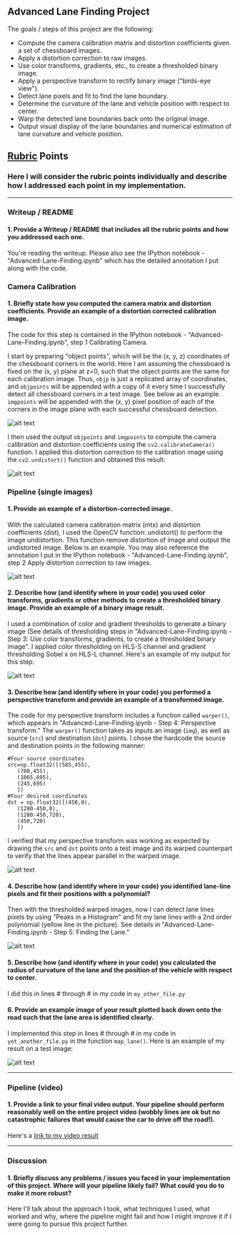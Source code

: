 ## Advanced Lane Finding Project

The goals / steps of this project are the following:

* Compute the camera calibration matrix and distortion coefficients given a set of chessboard images.
* Apply a distortion correction to raw images.
* Use color transforms, gradients, etc., to create a thresholded binary image.
* Apply a perspective transform to rectify binary image ("birds-eye view").
* Detect lane pixels and fit to find the lane boundary.
* Determine the curvature of the lane and vehicle position with respect to center.
* Warp the detected lane boundaries back onto the original image.
* Output visual display of the lane boundaries and numerical estimation of lane curvature and vehicle position.

[//]: # (Image References)

[image1]: ./output_images/calibration_image_corners.JPG  "Calibration Image with Founded Corners"
[image2]: ./output_images/distortion_corrected_2.JPG  "Undistortion calibration images"
[image3]: ./output_images/distortion_corrected_test_image.JPG "Undistortion test images"
[image4]: ./output_images/pipeline_binary_3.JPG "Binary Example"
[image5]: ./output_images/warped.JPG "Warp Example"
[image6]: ./output_images/finding_lane.JPG "Fit Visual"
[image7]: ./examples/example_output.jpg "Output"
[video1]: ./project_video.mp4 "Video"

## [Rubric](https://review.udacity.com/#!/rubrics/571/view) Points

### Here I will consider the rubric points individually and describe how I addressed each point in my implementation.  

---

### Writeup / README

#### 1. Provide a Writeup / README that includes all the rubric points and how you addressed each one.  

You're reading the writeup. Please also see the IPython notebook - "Advanced-Lane-Finding.ipynb" which has the detailed annotation I put along with the code.

### Camera Calibration

#### 1. Briefly state how you computed the camera matrix and distortion coefficients. Provide an example of a distortion corrected calibration image.

The code for this step is contained in the IPython notebook - "Advanced-Lane-Finding.ipynb", step 1 Calibrating Camera.

I start by preparing "object points", which will be the (x, y, z) coordinates of the chessboard corners in the world. Here I am assuming the chessboard is fixed on the (x, y) plane at z=0, such that the object points are the same for each calibration image.  Thus, `objp` is just a replicated array of coordinates, and `objpoints` will be appended with a copy of it every time I successfully detect all chessboard corners in a test image. See below as an example.  `imgpoints` will be appended with the (x, y) pixel position of each of the corners in the image plane with each successful chessboard detection.  

![alt text][image1]

I then used the output `objpoints` and `imgpoints` to compute the camera calibration and distortion coefficients using the `cv2.calibrateCamera()` function.  I applied this distortion correction to the calibration image using the `cv2.undistort()` function and obtained this result: 

![alt text][image2]

### Pipeline (single images)

#### 1. Provide an example of a distortion-corrected image.

With the calculated camera calibration matrix (mtx) and distortion coefficients (dist), I used the OpenCV function: undistort() to perform the image undistortion. This function remove distortion of image and output the undistorted image. Below is an example. You may also reference the annotation I put in the IPython notebook - "Advanced-Lane-Finding.ipynb", step 2 Apply distortion correction to raw images. 

![alt text][image3]

#### 2. Describe how (and identify where in your code) you used color transforms, gradients or other methods to create a thresholded binary image.  Provide an example of a binary image result.

I used a combination of color and gradient thresholds to generate a binary image (See details of thresholding steps in "Advanced-Lane-Finding.ipynb - Step 3: Use color transforms, gradients, to create a thresholded binary image". I applied color thresholding on HLS-S channel and gradient thresholding Sobel x on HLS-L channel. Here's an example of my output for this step.

![alt text][image4]

#### 3. Describe how (and identify where in your code) you performed a perspective transform and provide an example of a transformed image.

The code for my perspective transform includes a function called `warper()`, which appears in "Advanced-Lane-Finding.ipynb - Step 4: Perspective transform."  The `warper()` function takes as inputs an image (`img`), as well as source (`src`) and destination (`dst`) points.  I chose the hardcode the source and destination points in the following manner:

    #Four source coordinates
    src=np.float32([(585,455),
       (700,455), 
       (1065,695),
       (245,695) 
       ]) 
    #Four desired coordinates
    dst = np.float32([(450,0),
       (1280-450,0),
       (1280-450,720),
       (450,720)
       ])

I verified that my perspective transform was working as expected by drawing the `src` and `dst` points onto a test image and its warped counterpart to verify that the lines appear parallel in the warped image.

![alt text][image5]

#### 4. Describe how (and identify where in your code) you identified lane-line pixels and fit their positions with a polynomial?

Then with the thresholded warped images, now I can detect lane lines pixels by using "Peaks in a Histogram" and fit my lane lines with a 2nd order polynomial (yellow line in the picture). See details in "Advanced-Lane-Finding.ipynb - Step 5: Finding the Lane." 

![alt text][image6]

#### 5. Describe how (and identify where in your code) you calculated the radius of curvature of the lane and the position of the vehicle with respect to center.

I did this in lines # through # in my code in `my_other_file.py`

#### 6. Provide an example image of your result plotted back down onto the road such that the lane area is identified clearly.

I implemented this step in lines # through # in my code in `yet_another_file.py` in the function `map_lane()`.  Here is an example of my result on a test image:

![alt text][image6]

---

### Pipeline (video)

#### 1. Provide a link to your final video output.  Your pipeline should perform reasonably well on the entire project video (wobbly lines are ok but no catastrophic failures that would cause the car to drive off the road!).

Here's a [link to my video result](./project_video.mp4)

---

### Discussion

#### 1. Briefly discuss any problems / issues you faced in your implementation of this project.  Where will your pipeline likely fail?  What could you do to make it more robust?

Here I'll talk about the approach I took, what techniques I used, what worked and why, where the pipeline might fail and how I might improve it if I were going to pursue this project further.  
